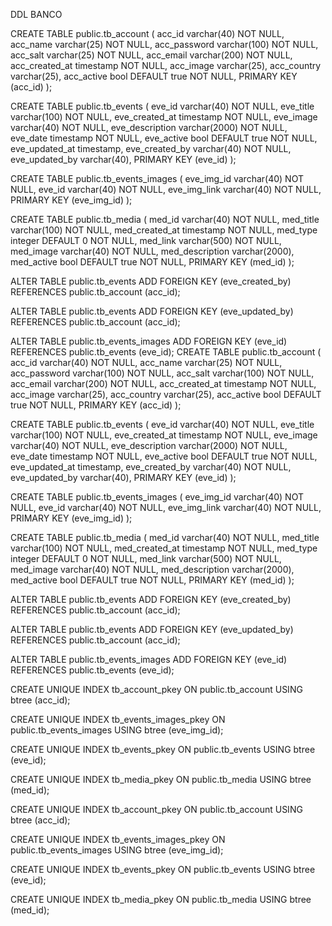 DDL BANCO

CREATE TABLE public.tb_account (
acc_id varchar(40) NOT NULL,
acc_name varchar(25) NOT NULL,
acc_password varchar(100) NOT NULL,
acc_salt varchar(25) NOT NULL,
acc_email varchar(200) NOT NULL,
acc_created_at timestamp NOT NULL,
acc_image varchar(25),
acc_country varchar(25),
acc_active bool DEFAULT true NOT NULL,
PRIMARY KEY (acc_id)
);

CREATE TABLE public.tb_events (
eve_id varchar(40) NOT NULL,
eve_title varchar(100) NOT NULL,
eve_created_at timestamp NOT NULL,
eve_image varchar(40) NOT NULL,
eve_description varchar(2000) NOT NULL,
eve_date timestamp NOT NULL,
eve_active bool DEFAULT true NOT NULL,
eve_updated_at timestamp,
eve_created_by varchar(40) NOT NULL,
eve_updated_by varchar(40),
PRIMARY KEY (eve_id)
);

CREATE TABLE public.tb_events_images (
eve_img_id varchar(40) NOT NULL,
eve_id varchar(40) NOT NULL,
eve_img_link varchar(40) NOT NULL,
PRIMARY KEY (eve_img_id)
);

CREATE TABLE public.tb_media (
med_id varchar(40) NOT NULL,
med_title varchar(100) NOT NULL,
med_created_at timestamp NOT NULL,
med_type integer DEFAULT 0 NOT NULL,
med_link varchar(500) NOT NULL,
med_image varchar(40) NOT NULL,
med_description varchar(2000),
med_active bool DEFAULT true NOT NULL,
PRIMARY KEY (med_id)
);

ALTER TABLE public.tb_events
ADD FOREIGN KEY (eve_created_by)
REFERENCES public.tb_account (acc_id);

ALTER TABLE public.tb_events
ADD FOREIGN KEY (eve_updated_by)
REFERENCES public.tb_account (acc_id);

ALTER TABLE public.tb_events_images
ADD FOREIGN KEY (eve_id)
REFERENCES public.tb_events (eve_id);
CREATE TABLE public.tb_account (
acc_id varchar(40) NOT NULL,
acc_name varchar(25) NOT NULL,
acc_password varchar(100) NOT NULL,
acc_salt varchar(100) NOT NULL,
acc_email varchar(200) NOT NULL,
acc_created_at timestamp NOT NULL,
acc_image varchar(25),
acc_country varchar(25),
acc_active bool DEFAULT true NOT NULL,
PRIMARY KEY (acc_id)
);

CREATE TABLE public.tb_events (
eve_id varchar(40) NOT NULL,
eve_title varchar(100) NOT NULL,
eve_created_at timestamp NOT NULL,
eve_image varchar(40) NOT NULL,
eve_description varchar(2000) NOT NULL,
eve_date timestamp NOT NULL,
eve_active bool DEFAULT true NOT NULL,
eve_updated_at timestamp,
eve_created_by varchar(40) NOT NULL,
eve_updated_by varchar(40),
PRIMARY KEY (eve_id)
);

CREATE TABLE public.tb_events_images (
eve_img_id varchar(40) NOT NULL,
eve_id varchar(40) NOT NULL,
eve_img_link varchar(40) NOT NULL,
PRIMARY KEY (eve_img_id)
);

CREATE TABLE public.tb_media (
med_id varchar(40) NOT NULL,
med_title varchar(100) NOT NULL,
med_created_at timestamp NOT NULL,
med_type integer DEFAULT 0 NOT NULL,
med_link varchar(500) NOT NULL,
med_image varchar(40) NOT NULL,
med_description varchar(2000),
med_active bool DEFAULT true NOT NULL,
PRIMARY KEY (med_id)
);

ALTER TABLE public.tb_events
ADD FOREIGN KEY (eve_created_by)
REFERENCES public.tb_account (acc_id);

ALTER TABLE public.tb_events
ADD FOREIGN KEY (eve_updated_by)
REFERENCES public.tb_account (acc_id);

ALTER TABLE public.tb_events_images
ADD FOREIGN KEY (eve_id)
REFERENCES public.tb_events (eve_id);

CREATE UNIQUE INDEX tb_account_pkey ON public.tb_account USING btree (acc_id);

CREATE UNIQUE INDEX tb_events_images_pkey ON public.tb_events_images USING btree (eve_img_id);

CREATE UNIQUE INDEX tb_events_pkey ON public.tb_events USING btree (eve_id);

CREATE UNIQUE INDEX tb_media_pkey ON public.tb_media USING btree (med_id);

CREATE UNIQUE INDEX tb_account_pkey ON public.tb_account USING btree (acc_id);

CREATE UNIQUE INDEX tb_events_images_pkey ON public.tb_events_images USING btree (eve_img_id);

CREATE UNIQUE INDEX tb_events_pkey ON public.tb_events USING btree (eve_id);

CREATE UNIQUE INDEX tb_media_pkey ON public.tb_media USING btree (med_id);
